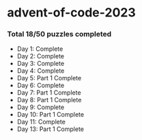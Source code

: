 # advent-of-code-2023

### Total 18/50 puzzles completed

- Day 1: Complete
- Day 2: Complete
- Day 3: Complete
- Day 4: Complete
- Day 5: Part 1 Complete
- Day 6: Complete
- Day 7: Part 1 Complete
- Day 8: Part 1 Complete
- Day 9: Complete
- Day 10: Part 1 Complete
- Day 11: Complete
- Day 13: Part 1 Complete